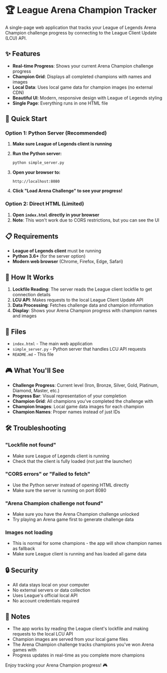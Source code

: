# 🏆 League Arena Champion Tracker

A single-page web application that tracks your League of Legends Arena Champion challenge progress by connecting to the League Client Update (LCU) API.

## ✨ Features

- **Real-time Progress**: Shows your current Arena Champion challenge progress
- **Champion Grid**: Displays all completed champions with names and images
- **Local Data**: Uses local game data for champion images (no external CDN)
- **Beautiful UI**: Modern, responsive design with League of Legends styling
- **Single Page**: Everything runs in one HTML file

## 🚀 Quick Start

### Option 1: Python Server (Recommended)

1. **Make sure League of Legends client is running**

2. **Run the Python server:**
   ```bash
   python simple_server.py
   ```

3. **Open your browser to:**
   ```
   http://localhost:8080
   ```

4. **Click "Load Arena Challenge" to see your progress!**

### Option 2: Direct HTML (Limited)

1. **Open `index.html` directly in your browser**
2. **Note**: This won't work due to CORS restrictions, but you can see the UI

## 📋 Requirements

- **League of Legends client** must be running
- **Python 3.6+** (for the server option)
- **Modern web browser** (Chrome, Firefox, Edge, Safari)

## 🔧 How It Works

1. **Lockfile Reading**: The server reads the League client lockfile to get connection details
2. **LCU API**: Makes requests to the local League Client Update API
3. **Data Processing**: Fetches challenge data and champion information
4. **Display**: Shows your Arena Champion progress with champion names and images

## 📁 Files

- `index.html` - The main web application
- `simple_server.py` - Python server that handles LCU API requests
- `README.md` - This file

## 🎮 What You'll See

- **Challenge Progress**: Current level (Iron, Bronze, Silver, Gold, Platinum, Diamond, Master, etc.)
- **Progress Bar**: Visual representation of your completion
- **Champion Grid**: All champions you've completed the challenge with
- **Champion Images**: Local game data images for each champion
- **Champion Names**: Proper names instead of just IDs

## 🛠️ Troubleshooting

### "Lockfile not found"
- Make sure League of Legends client is running
- Check that the client is fully loaded (not just the launcher)

### "CORS errors" or "Failed to fetch"
- Use the Python server instead of opening HTML directly
- Make sure the server is running on port 8080

### "Arena Champion challenge not found"
- Make sure you have the Arena Champion challenge unlocked
- Try playing an Arena game first to generate challenge data

### Images not loading
- This is normal for some champions - the app will show champion names as fallback
- Make sure League client is running and has loaded all game data

## 🔒 Security

- All data stays local on your computer
- No external servers or data collection
- Uses League's official local API
- No account credentials required

## 📝 Notes

- The app works by reading the League client's lockfile and making requests to the local LCU API
- Champion images are served from your local game files
- The Arena Champion challenge tracks champions you've won Arena games with
- Progress updates in real-time as you complete more champions

Enjoy tracking your Arena Champion progress! 🎮